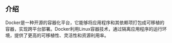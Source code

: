 ## 介绍

Docker是一种开源的容器化平台，它能够将应用程序和其依赖项打包成可移植的容器，实现跨平台部署。Docker利用Linux容器技术，通过隔离应用程序的运行环境，提供了更高的可移植性、灵活性和资源利用率。